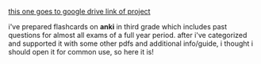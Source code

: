 [this one goes to google drive link of project](https://drive.google.com/drive/folders/1NkZBE5DgrjkfSPE9R6oR8rPbMm-Kqw14?usp=sharing)

i've prepared flashcards on **anki** in third grade which includes past questions for almost all exams of a full year period. after i've categorized and supported it with some other pdfs and additional info/guide, i thought i should open it for common use, so here it is! 